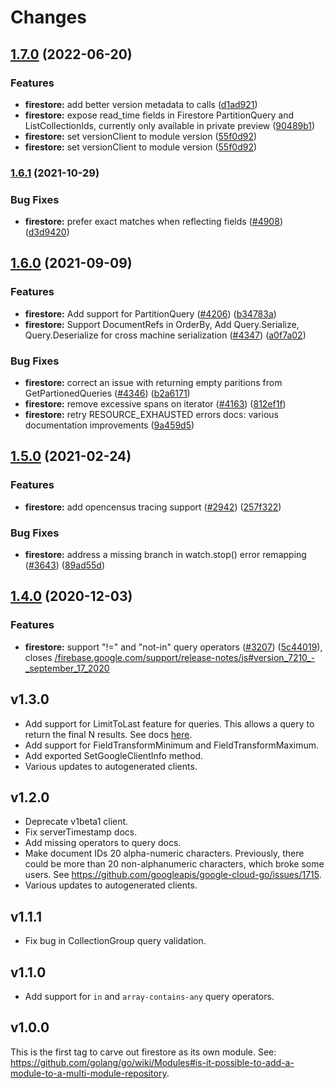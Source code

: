 # Changes

## [1.7.0](https://github.com/googleapis/google-cloud-go/compare/firestore/v1.6.1...firestore/v1.7.0) (2022-06-20)


### Features

* **firestore:** add better version metadata to calls ([d1ad921](https://github.com/googleapis/google-cloud-go/commit/d1ad921d0322e7ce728ca9d255a3cf0437d26add))
* **firestore:** expose read_time fields in Firestore PartitionQuery and ListCollectionIds, currently only available in private preview ([90489b1](https://github.com/googleapis/google-cloud-go/commit/90489b10fd7da4cfafe326e00d1f4d81570147f7))
* **firestore:** set versionClient to module version ([55f0d92](https://github.com/googleapis/google-cloud-go/commit/55f0d92bf112f14b024b4ab0076c9875a17423c9))
* **firestore:** set versionClient to module version ([55f0d92](https://github.com/googleapis/google-cloud-go/commit/55f0d92bf112f14b024b4ab0076c9875a17423c9))

### [1.6.1](https://www.github.com/googleapis/google-cloud-go/compare/firestore/v1.6.0...firestore/v1.6.1) (2021-10-29)


### Bug Fixes

* **firestore:** prefer exact matches when reflecting fields ([#4908](https://www.github.com/googleapis/google-cloud-go/issues/4908)) ([d3d9420](https://www.github.com/googleapis/google-cloud-go/commit/d3d94205995ad910bd277f1f930cef4ac86c8040))

## [1.6.0](https://www.github.com/googleapis/google-cloud-go/compare/firestore/v1.5.0...firestore/v1.6.0) (2021-09-09)


### Features

* **firestore:** Add support for PartitionQuery ([#4206](https://www.github.com/googleapis/google-cloud-go/issues/4206)) ([b34783a](https://www.github.com/googleapis/google-cloud-go/commit/b34783a4d7a8c88204e0f44bd411795d8267d811))
* **firestore:** Support DocumentRefs in OrderBy, Add Query.Serialize, Query.Deserialize for cross machine serialization ([#4347](https://www.github.com/googleapis/google-cloud-go/issues/4347)) ([a0f7a02](https://www.github.com/googleapis/google-cloud-go/commit/a0f7a02bd8db90fa2297c6e84658868901ef9566))


### Bug Fixes

* **firestore:** correct an issue with returning empty paritions from GetPartionedQueries ([#4346](https://www.github.com/googleapis/google-cloud-go/issues/4346)) ([b2a6171](https://www.github.com/googleapis/google-cloud-go/commit/b2a61719b3caf43b095fc290b23de245a2135512))
* **firestore:** remove excessive spans on iterator ([#4163](https://www.github.com/googleapis/google-cloud-go/issues/4163)) ([812ef1f](https://www.github.com/googleapis/google-cloud-go/commit/812ef1ffdce2e87570660b58f0e725ad51f68546))
* **firestore:** retry RESOURCE_EXHAUSTED errors docs: various documentation improvements ([9a459d5](https://www.github.com/googleapis/google-cloud-go/commit/9a459d5d149b9c3b02a35d4245d164b899ff09b3))

## [1.5.0](https://www.github.com/googleapis/google-cloud-go/compare/v1.4.0...v1.5.0) (2021-02-24)


### Features

* **firestore:** add opencensus tracing support  ([#2942](https://www.github.com/googleapis/google-cloud-go/issues/2942)) ([257f322](https://www.github.com/googleapis/google-cloud-go/commit/257f322e68b75765bd316ccefed5461d4df538a0))


### Bug Fixes

* **firestore:** address a missing branch in watch.stop() error remapping ([#3643](https://www.github.com/googleapis/google-cloud-go/issues/3643)) ([89ad55d](https://www.github.com/googleapis/google-cloud-go/commit/89ad55d72f79995a68f9c2ed1cd9b5ba50009d6d))

## [1.4.0](https://www.github.com/googleapis/google-cloud-go/compare/firestore/v1.3.0...v1.4.0) (2020-12-03)


### Features

* **firestore:** support "!=" and "not-in" query operators ([#3207](https://www.github.com/googleapis/google-cloud-go/issues/3207)) ([5c44019](https://www.github.com/googleapis/google-cloud-go/commit/5c440192105fe3e9b5dd1b584118b309113935e3)), closes [/firebase.google.com/support/release-notes/js#version_7210_-_september_17_2020](https://www.github.com/googleapis//firebase.google.com/support/release-notes/js/issues/version_7210_-_september_17_2020)

## v1.3.0

- Add support for LimitToLast feature for queries. This allows
  a query to return the final N results. See docs
  [here](https://firebase.google.com/docs/reference/js/firebase.database.Query#limittolast).
- Add support for FieldTransformMinimum and FieldTransformMaximum.
- Add exported SetGoogleClientInfo method.
- Various updates to autogenerated clients.

## v1.2.0

- Deprecate v1beta1 client.
- Fix serverTimestamp docs.
- Add missing operators to query docs.
- Make document IDs 20 alpha-numeric characters. Previously, there could be more
  than 20 non-alphanumeric characters, which broke some users. See
  https://github.com/googleapis/google-cloud-go/issues/1715.
- Various updates to autogenerated clients.

## v1.1.1

- Fix bug in CollectionGroup query validation.

## v1.1.0

- Add support for `in` and `array-contains-any` query operators.

## v1.0.0

This is the first tag to carve out firestore as its own module. See:
https://github.com/golang/go/wiki/Modules#is-it-possible-to-add-a-module-to-a-multi-module-repository.
